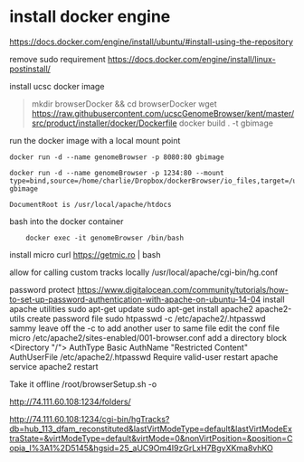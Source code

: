 # install docker engine
https://docs.docker.com/engine/install/ubuntu/#install-using-the-repository

remove sudo requirement
https://docs.docker.com/engine/install/linux-postinstall/

install ucsc docker image
> mkdir browserDocker && cd browserDocker
> wget https://raw.githubusercontent.com/ucscGenomeBrowser/kent/master/src/product/installer/docker/Dockerfile
> docker build . -t gbimage

run the docker image with a local mount point
```
docker run -d --name genomeBrowser -p 8080:80 gbimage
```
```
docker run -d --name genomeBrowser -p 1234:80 --mount type=bind,source=/home/charlie/Dropbox/dockerBrowser/io_files,target=/usr/local/apache/htdocs/folders gbimage
```
	DocumentRoot is /usr/local/apache/htdocs

bash into the docker container
```
	docker exec -it genomeBrowser /bin/bash
```

install micro
	curl https://getmic.ro | bash

allow for calling custom tracks locally
	/usr/local/apache/cgi-bin/hg.conf

password protect
	https://www.digitalocean.com/community/tutorials/how-to-set-up-password-authentication-with-apache-on-ubuntu-14-04
	install apache utilities
		sudo apt-get update
		sudo apt-get install apache2 apache2-utils
	create password file
		sudo htpasswd -c /etc/apache2/.htpasswd sammy
		leave off the -c to add another user to same file
	edit the conf file
		micro /etc/apache2/sites-enabled/001-browser.conf
	add a directory block
		<Directory "/">
	        AuthType Basic
	        AuthName "Restricted Content"
	        AuthUserFile /etc/apache2/.htpasswd
	        Require valid-user
    	</Directory>
    restart apache
    	service apache2 restart

 Take it offline
 	/root/browserSetup.sh -o

 http://74.111.60.108:1234/folders/

 http://74.111.60.108:1234/cgi-bin/hgTracks?db=hub_113_dfam_reconstituted&lastVirtModeType=default&lastVirtModeExtraState=&virtModeType=default&virtMode=0&nonVirtPosition=&position=Copia_I%3A1%2D5145&hgsid=25_aUC9Om4I9zGrLxH7BgvXKma8vhKO

